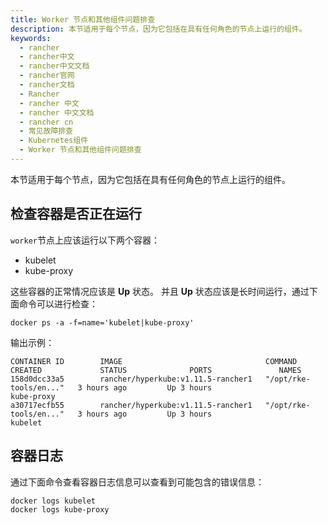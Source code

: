 ```yaml
---
title: Worker 节点和其他组件问题排查
description: 本节适用于每个节点，因为它包括在具有任何角色的节点上运行的组件。
keywords:
  - rancher
  - rancher中文
  - rancher中文文档
  - rancher官网
  - rancher文档
  - Rancher
  - rancher 中文
  - rancher 中文文档
  - rancher cn
  - 常见故障排查
  - Kubernetes组件
  - Worker 节点和其他组件问题排查
---
```


本节适用于每个节点，因为它包括在具有任何角色的节点上运行的组件。

## 检查容器是否正在运行

`worker`节点上应该运行以下两个容器：

- kubelet
- kube-proxy

这些容器的正常情况应该是 **Up** 状态。 并且 **Up** 状态应该是长时间运行，通过下面命令可以进行检查：

```
docker ps -a -f=name='kubelet|kube-proxy'
```

输出示例：

```
CONTAINER ID        IMAGE                                COMMAND                  CREATED             STATUS              PORTS               NAMES
158d0dcc33a5        rancher/hyperkube:v1.11.5-rancher1   "/opt/rke-tools/en..."   3 hours ago         Up 3 hours                              kube-proxy
a30717ecfb55        rancher/hyperkube:v1.11.5-rancher1   "/opt/rke-tools/en..."   3 hours ago         Up 3 hours                              kubelet
```

## 容器日志

通过下面命令查看容器日志信息可以查看到可能包含的错误信息：

```
docker logs kubelet
docker logs kube-proxy
```
